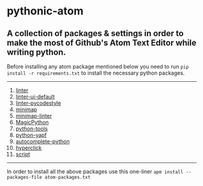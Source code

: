 # pythonic-atom
A collection of packages &amp; settings in order to make the most of Github's Atom Text Editor while writing python.
----------

Before installing any atom package mentioned below you need to run `pip install -r requirements.txt` to install the necessary python packages.


----------


 1. [linter][1]
 2. [linter-ui-default][2]
 3. [linter-pycodestyle][3]
 4. [minimap][4]
 5. [minimap-linter][5]
 6. [MagicPython][6]
 7. [python-tools][7]
 8. [python-yapf][8]
 9. [autocomplete-python][9]
 10. [hyperclick][10]
 11. [script][11]

  [1]: https://atom.io/packages/linter
  [2]: https://atom.io/packages/linter-ui-default
  [3]: https://atom.io/packages/linter-pycodestyle
  [4]: https://atom.io/packages/minimap
  [5]: https://atom.io/packages/minimap-linter
  [6]: https://atom.io/packages/MagicPython
  [7]: https://atom.io/packages/python-tools
  [8]: https://atom.io/packages/python-yapf
  [9]: https://atom.io/packages/autocomplete-python
  [10]: https://atom.io/packages/hyperclick
  [11]: https://atom.io/packages/script
  


----------
In order to install all the above packages use this one-liner `apm install --packages-file atom-packages.txt`
